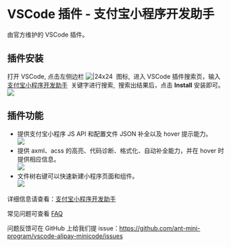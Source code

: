 
# VSCode 插件 - 支付宝小程序开发助手

由官方维护的 VSCode 插件。

## 插件安装

打开 VSCode, 点击左侧边栏 ![|24x24](https://cdn.nlark.com/yuque/0/2021/png/179989/1619666924529-9e340e26-4605-40a0-bbdb-1513202462d1.png#align=left&display=inline&height=25&margin=%5Bobject%20Object%5D&name=image.png&originHeight=46&originWidth=45&size=1952&status=done&style=none&width=24#align=left&display=inline&height=25&margin=%5Bobject%20Object%5D&originHeight=46&originWidth=45&status=done&style=none&width=24)  图标,  进入 VSCode 插件搜索页，输入 [支付宝小程序开发助手](https://marketplace.visualstudio.com/items?itemName=alipay.minicode)  关键字进行搜索,  搜索出结果后，点击 **Install** 安装即可。![](https://gw.alipayobjects.com/mdn/rms_eb2664/afts/img/A*tSmLSaaKQr0AAAAAAAAAAAAAARQnAQ#align=left&display=inline&height=1055&margin=%5Bobject%20Object%5D&originHeight=1055&originWidth=1920&status=done&style=none&width=1920)

## 插件功能

- 提供支付宝小程序 JS API 和配置文件 JSON 补全以及 hover 提示能力。<br />![](https://gw.alipayobjects.com/mdn/rms_d70b9b/afts/img/A%2aWe7nQ4gnx_EAAAAAAAAAAABkARQnAQ#align=left&display=inline&height=360&margin=%5Bobject%20Object%5D&originHeight=360&originWidth=640&status=done&style=none&width=640#align=left&display=inline&height=360&margin=%5Bobject%20Object%5D&originHeight=360&originWidth=640&status=done&style=none&width=640)
- 提供 axml、acss 的高亮、代码诊断、格式化、自动补全能力，并在 hover 时提供相应信息。<br />![](https://gw.alipayobjects.com/mdn/rms_b84a32/afts/img/A%2aiGQ4QqJA1iQAAAAAAAAAAAAAARQnAQ#align=left&display=inline&height=1532&margin=%5Bobject%20Object%5D&originHeight=1532&originWidth=2040&status=done&style=none&width=2040#align=left&display=inline&height=1532&margin=%5Bobject%20Object%5D&originHeight=1532&originWidth=2040&status=done&style=none&width=2040)
- 文件树右键可以快速新建小程序页面和组件。<br />![](https://gw.alipayobjects.com/mdn/rms_b84a32/afts/img/A%2af3sDTY2qNBIAAAAAAAAAAAAAARQnAQ#align=left&display=inline&height=1532&margin=%5Bobject%20Object%5D&originHeight=1532&originWidth=2040&status=done&style=none&width=2040#align=left&display=inline&height=1532&margin=%5Bobject%20Object%5D&originHeight=1532&originWidth=2040&status=done&style=none&width=2040)

详细信息请查看：[支付宝小程序开发助手](https://marketplace.visualstudio.com/items?itemName=alipay.minicode)

常见问题可查看 [FAQ](https://github.com/ant-mini-program/vscode-alipay-minicode#faq)

问题反馈可在 GitHub 上给我们提 issue：<https://github.com/ant-mini-program/vscode-alipay-minicode/issues>
